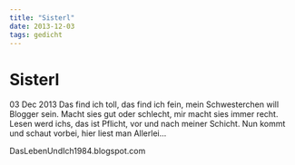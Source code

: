 ```yaml
---
title: "Sisterl"
date: 2013-12-03
tags: gedicht
---
```

# Sisterl
03 Dec 2013
Das find ich toll, das find ich fein,
mein Schwesterchen will Blogger sein.
Macht sies gut oder schlecht,
mir macht sies immer recht.
Lesen werd ichs, das ist Pflicht,
vor und nach meiner Schicht.
Nun kommt und schaut vorbei,
hier liest man Allerlei...

DasLebenUndIch1984.blogspot.com
